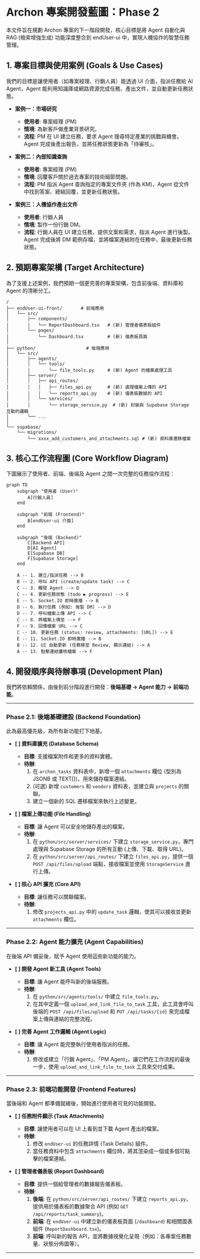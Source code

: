 # Archon 專案開發藍圖：Phase 2

本文件旨在規劃 Archon 專案的下一階段開發，核心目標是將 Agent 自動化與 RAG (檢索增強生成) 功能深度整合到 endUser-ui 中，實現人機協作的智慧任務管理。

## 1. 專案目標與使用案例 (Goals & Use Cases)

我們的目標是讓使用者（如專案經理、行銷人員）能透過 UI 介面，指派任務給 AI Agent，Agent 能利用知識庫或網路資源完成任務、產出文件，並自動更新任務狀態。

- **案例一：市場研究**
  - **使用者**: 專案經理 (PM)
  - **情境**: 為新客戶做產業背景研究。
  - **流程**: PM 在 UI 建立任務，要求 Agent 搜尋特定產業的挑戰與機會。Agent 完成後產出報告，並將任務狀態更新為「待審核」。

- **案例二：內部知識查詢**
  - **使用者**: 專案經理 (PM)
  - **情境**: 回覆客戶關於過去專案的技術細節問題。
  - **流程**: PM 指派 Agent 查詢指定的專案文件夾 (作為 KM)，Agent 從文件中找到答案、總結回覆，並更新任務狀態。

- **案例三：人機協作產出文件**
  - **使用者**: 行銷人員
  - **情境**: 製作一份行銷 DM。
  - **流程**: 行銷人員在 UI 建立任務，提供文案和需求，指派 Agent 進行後製。Agent 完成後將 DM 範例存檔，並將檔案連結附在任務中，最後更新任務狀態。

## 2. 預期專案架構 (Target Architecture)

為了支援上述案例，我們預期一個更完善的專案架構，包含前後端、資料庫和 Agent 的清晰分工。

```
/
├── endUser-ui-front/       # 前端應用
│   └── src/
│       ├── components/
│       │   └── ReportDashboard.tsx   # (新) 管理者儀表板組件
│       └── pages/
│           └── Dashboard.tsx         # (新) 儀表板頁面
│
├── python/                   # 後端應用
│   └── src/
│       ├── agents/
│       │   └── tools/
│       │       └── file_tools.py     # (新) Agent 的檔案處理工具
│       ├── server/
│       │   ├── api_routes/
│       │   │   ├── files_api.py      # (新) 處理檔案上傳的 API
│       │   │   └── reports_api.py    # (新) 儀表板數據的 API
│       │   └── services/
│       │       └── storage_service.py  # (新) 封裝與 Supabase Storage 互動的邏輯
│       └── ...
│
└── supabase/
    └── migrations/
        └── xxxx_add_customers_and_attachments.sql # (新) 資料庫遷移檔案
```

## 3. 核心工作流程圖 (Core Workflow Diagram)

下圖展示了使用者、前端、後端及 Agent 之間一次完整的任務協作流程：

```mermaid
graph TD
    subgraph "使用者 (User)"
        A[行銷人員]
    end

    subgraph "前端 (Frontend)"
        B[endUser-ui 介面]
    end

    subgraph "後端 (Backend)"
        C[Backend API]
        D[AI Agent]
        E[Supabase DB]
        F[Supabase Storage]
    end

    A -- 1. 建立/指派任務 --> B
    B -- 2. 呼叫 API (create/update task) --> C
    C -- 3. 觸發 Agent --> D
    C -- 4. 更新任務狀態 (todo ▶ progress) --> E
    E -- 5. Socket.IO 即時廣播 --> B
    D -- 6. 執行任務 (例如: 後製 DM) --> D
    D -- 7. 呼叫檔案上傳 API --> C
    C -- 8. 將檔案上傳至 --> F
    F -- 9. 回傳檔案 URL --> C
    C -- 10. 更新任務 (status: review, attachments: [URL]) --> E
    E -- 11. Socket.IO 即時廣播 --> B
    B -- 12. UI 自動更新 (任務移至 Review, 顯示連結) --> A
    A -- 13. 點擊連結審核檔案 --> F
```

## 4. 開發順序與待辦事項 (Development Plan)

我們將依賴關係，由後到前分階段進行開發：**後端基礎 -> Agent 能力 -> 前端功能**。

---

### **Phase 2.1: 後端基礎建設 (Backend Foundation)**

此為最高優先級，為所有新功能打下地基。

- **[ ] 資料庫擴充 (Database Schema)**
  - **目標**: 支援檔案附件和更多的資料實體。
  - **待辦**:
    1.  在 `archon_tasks` 資料表中，新增一個 `attachments` 欄位 (型別為 JSONB 或 TEXT[])，用來儲存檔案連結。
    2.  (可選) 新增 `customers` 和 `vendors` 資料表，並建立與 `projects` 的關聯。
    3.  建立一個新的 SQL 遷移檔案來執行上述變更。

- **[ ] 檔案上傳功能 (File Handling)**
  - **目標**: 讓 Agent 可以安全地儲存產出的檔案。
  - **待辦**:
    1.  在 `python/src/server/services/` 下建立 `storage_service.py`，專門處理與 Supabase Storage 的所有互動 (上傳、下載、取得 URL)。
    2.  在 `python/src/server/api_routes/` 下建立 `files_api.py`，提供一個 `POST /api/files/upload` 端點，接收檔案並使用 `StorageService` 進行上傳。

- **[ ] 核心 API 擴充 (Core API)**
  - **目標**: 讓任務可以關聯檔案。
  - **待辦**:
    1.  修改 `projects_api.py` 中的 `update_task` 邏輯，使其可以接收並更新 `attachments` 欄位。

---

### **Phase 2.2: Agent 能力擴充 (Agent Capabilities)**

在後端 API 備妥後，賦予 Agent 使用這些新功能的能力。

- **[ ] 開發 Agent 新工具 (Agent Tools)**
  - **目標**: 讓 Agent 能呼叫新的後端服務。
  - **待辦**:
    1.  在 `python/src/agents/tools/` 中建立 `file_tools.py`。
    2.  在其中定義一個 `upload_and_link_file_to_task` 工具，此工具會呼叫後端的 `POST /api/files/upload` 和 `PUT /api/tasks/{id}` 來完成檔案上傳與連結的完整流程。

- **[ ] 完善 Agent 工作邏輯 (Agent Logic)**
  - **目標**: 讓 Agent 能完整執行使用者指派的任務。
  - **待辦**:
    1.  修改或建立「行銷 Agent」、「PM Agent」，讓它們在工作流程的最後一步，使用 `upload_and_link_file_to_task` 工具來交付成果。

---

### **Phase 2.3: 前端功能開發 (Frontend Features)**

當後端和 Agent 都準備就緒後，開始進行使用者可見的功能開發。

- **[ ] 任務附件顯示 (Task Attachments)**
  - **目標**: 讓使用者可以在 UI 上看到並下載 Agent 產出的檔案。
  - **待辦**:
    1.  修改 `endUser-ui` 的任務詳情 (Task Details) 組件。
    2.  當任務資料中包含 `attachments` 欄位時，將其渲染成一個或多個可點擊的檔案連結。

- **[ ] 管理者儀表板 (Report Dashboard)**
  - **目標**: 提供一個給管理者的數據報告儀表板。
  - **待辦**:
    1.  **後端**: 在 `python/src/server/api_routes/` 下建立 `reports_api.py`，提供用於儀表板的數據聚合 API (例如 `GET /api/reports/task_summary`)。
    2.  **前端**: 在 `endUser-ui` 中建立新的儀表板頁面 (`/dashboard`) 和相關圖表組件 (`ReportDashboard.tsx`)。
    3.  **前端**: 呼叫新的報告 API，並將數據視覺化呈現（例如：各專案任務數量、狀態分佈圖等）。

---
